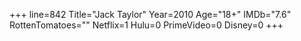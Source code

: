 +++
line=842
Title="Jack Taylor"
Year=2010
Age="18+"
IMDb="7.6"
RottenTomatoes=""
Netflix=1
Hulu=0
PrimeVideo=0
Disney=0
+++

